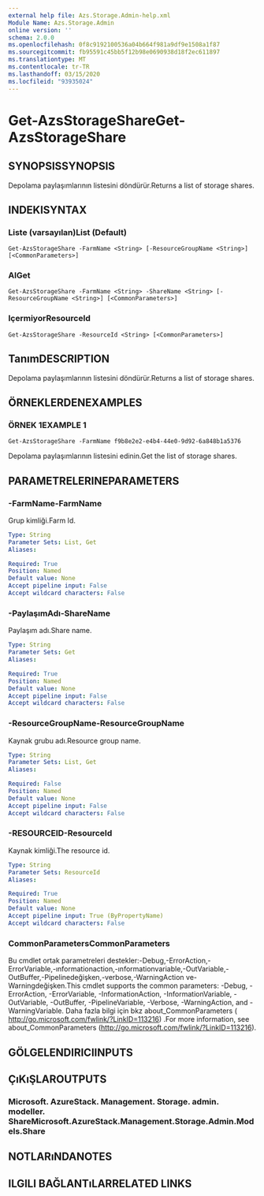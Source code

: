 ```yaml
---
external help file: Azs.Storage.Admin-help.xml
Module Name: Azs.Storage.Admin
online version: ''
schema: 2.0.0
ms.openlocfilehash: 0f8c9192100536a04b664f981a9df9e1508a1f87
ms.sourcegitcommit: fb95591c45bb5f12b98e0690938d18f2ec611897
ms.translationtype: MT
ms.contentlocale: tr-TR
ms.lasthandoff: 03/15/2020
ms.locfileid: "93935024"
---
```

# <span data-ttu-id="a9ca4-101">Get-AzsStorageShare</span><span class="sxs-lookup"><span data-stu-id="a9ca4-101">Get-AzsStorageShare</span></span>

## <span data-ttu-id="a9ca4-102">SYNOPSIS</span><span class="sxs-lookup"><span data-stu-id="a9ca4-102">SYNOPSIS</span></span>
<span data-ttu-id="a9ca4-103">Depolama paylaşımlarının listesini döndürür.</span><span class="sxs-lookup"><span data-stu-id="a9ca4-103">Returns a list of storage shares.</span></span>

## <span data-ttu-id="a9ca4-104">INDEKI</span><span class="sxs-lookup"><span data-stu-id="a9ca4-104">SYNTAX</span></span>

### <span data-ttu-id="a9ca4-105">Liste (varsayılan)</span><span class="sxs-lookup"><span data-stu-id="a9ca4-105">List (Default)</span></span>
```
Get-AzsStorageShare -FarmName <String> [-ResourceGroupName <String>] [<CommonParameters>]
```

### <span data-ttu-id="a9ca4-106">Al</span><span class="sxs-lookup"><span data-stu-id="a9ca4-106">Get</span></span>
```
Get-AzsStorageShare -FarmName <String> -ShareName <String> [-ResourceGroupName <String>] [<CommonParameters>]
```

### <span data-ttu-id="a9ca4-107">Içermiyor</span><span class="sxs-lookup"><span data-stu-id="a9ca4-107">ResourceId</span></span>
```
Get-AzsStorageShare -ResourceId <String> [<CommonParameters>]
```

## <span data-ttu-id="a9ca4-108">Tanım</span><span class="sxs-lookup"><span data-stu-id="a9ca4-108">DESCRIPTION</span></span>
<span data-ttu-id="a9ca4-109">Depolama paylaşımlarının listesini döndürür.</span><span class="sxs-lookup"><span data-stu-id="a9ca4-109">Returns a list of storage shares.</span></span>

## <span data-ttu-id="a9ca4-110">ÖRNEKLERDEN</span><span class="sxs-lookup"><span data-stu-id="a9ca4-110">EXAMPLES</span></span>

### <span data-ttu-id="a9ca4-111">ÖRNEK 1</span><span class="sxs-lookup"><span data-stu-id="a9ca4-111">EXAMPLE 1</span></span>
```
Get-AzsStorageShare -FarmName f9b8e2e2-e4b4-44e0-9d92-6a848b1a5376
```

<span data-ttu-id="a9ca4-112">Depolama paylaşımlarının listesini edinin.</span><span class="sxs-lookup"><span data-stu-id="a9ca4-112">Get the list of storage shares.</span></span>

## <span data-ttu-id="a9ca4-113">PARAMETRELERINE</span><span class="sxs-lookup"><span data-stu-id="a9ca4-113">PARAMETERS</span></span>

### <span data-ttu-id="a9ca4-114">-FarmName</span><span class="sxs-lookup"><span data-stu-id="a9ca4-114">-FarmName</span></span>
<span data-ttu-id="a9ca4-115">Grup kimliği.</span><span class="sxs-lookup"><span data-stu-id="a9ca4-115">Farm Id.</span></span>

```yaml
Type: String
Parameter Sets: List, Get
Aliases:

Required: True
Position: Named
Default value: None
Accept pipeline input: False
Accept wildcard characters: False
```

### <span data-ttu-id="a9ca4-116">-PaylaşımAdı</span><span class="sxs-lookup"><span data-stu-id="a9ca4-116">-ShareName</span></span>
<span data-ttu-id="a9ca4-117">Paylaşım adı.</span><span class="sxs-lookup"><span data-stu-id="a9ca4-117">Share name.</span></span>

```yaml
Type: String
Parameter Sets: Get
Aliases:

Required: True
Position: Named
Default value: None
Accept pipeline input: False
Accept wildcard characters: False
```

### <span data-ttu-id="a9ca4-118">-ResourceGroupName</span><span class="sxs-lookup"><span data-stu-id="a9ca4-118">-ResourceGroupName</span></span>
<span data-ttu-id="a9ca4-119">Kaynak grubu adı.</span><span class="sxs-lookup"><span data-stu-id="a9ca4-119">Resource group name.</span></span>

```yaml
Type: String
Parameter Sets: List, Get
Aliases:

Required: False
Position: Named
Default value: None
Accept pipeline input: False
Accept wildcard characters: False
```

### <span data-ttu-id="a9ca4-120">-RESOURCEID</span><span class="sxs-lookup"><span data-stu-id="a9ca4-120">-ResourceId</span></span>
<span data-ttu-id="a9ca4-121">Kaynak kimliği.</span><span class="sxs-lookup"><span data-stu-id="a9ca4-121">The resource id.</span></span>

```yaml
Type: String
Parameter Sets: ResourceId
Aliases:

Required: True
Position: Named
Default value: None
Accept pipeline input: True (ByPropertyName)
Accept wildcard characters: False
```

### <span data-ttu-id="a9ca4-122">CommonParameters</span><span class="sxs-lookup"><span data-stu-id="a9ca4-122">CommonParameters</span></span>
<span data-ttu-id="a9ca4-123">Bu cmdlet ortak parametreleri destekler:-Debug,-ErrorAction,-ErrorVariable,-ınformationaction,-ınformationvariable,-OutVariable,-OutBuffer,-Pipelinedeğişken,-verbose,-WarningAction ve-Warningdeğişken.</span><span class="sxs-lookup"><span data-stu-id="a9ca4-123">This cmdlet supports the common parameters: -Debug, -ErrorAction, -ErrorVariable, -InformationAction, -InformationVariable, -OutVariable, -OutBuffer, -PipelineVariable, -Verbose, -WarningAction, and -WarningVariable.</span></span> <span data-ttu-id="a9ca4-124">Daha fazla bilgi için bkz about_CommonParameters ( http://go.microsoft.com/fwlink/?LinkID=113216) .</span><span class="sxs-lookup"><span data-stu-id="a9ca4-124">For more information, see about_CommonParameters (http://go.microsoft.com/fwlink/?LinkID=113216).</span></span>

## <span data-ttu-id="a9ca4-125">GÖLGELENDIRICI</span><span class="sxs-lookup"><span data-stu-id="a9ca4-125">INPUTS</span></span>

## <span data-ttu-id="a9ca4-126">ÇıKıŞLAR</span><span class="sxs-lookup"><span data-stu-id="a9ca4-126">OUTPUTS</span></span>

### <span data-ttu-id="a9ca4-127">Microsoft. AzureStack. Management. Storage. admin. modeller. Share</span><span class="sxs-lookup"><span data-stu-id="a9ca4-127">Microsoft.AzureStack.Management.Storage.Admin.Models.Share</span></span>

## <span data-ttu-id="a9ca4-128">NOTLARıNDA</span><span class="sxs-lookup"><span data-stu-id="a9ca4-128">NOTES</span></span>

## <span data-ttu-id="a9ca4-129">ILGILI BAĞLANTıLAR</span><span class="sxs-lookup"><span data-stu-id="a9ca4-129">RELATED LINKS</span></span>
